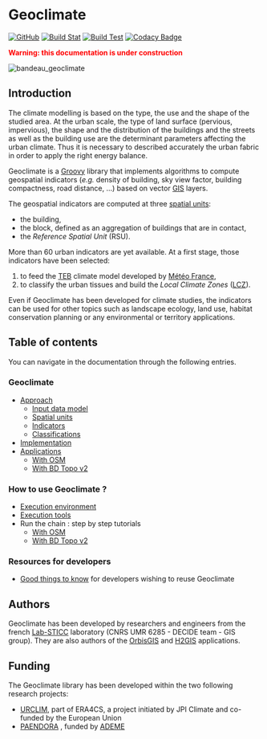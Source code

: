 # Geoclimate

[![GitHub](https://img.shields.io/github/license/orbisgis/h2gis.svg)](https://github.com/orbisgis/geoclimate/blob/master/LICENSE.md) 
[![Build Stat](https://img.shields.io/jenkins/s/http/jenkins.orbisgis.org/job/geoclimate.svg)](http://jenkins.orbisgis.org/job/geoclimate) 
[![Build Test](https://img.shields.io/jenkins/t/http/jenkins.orbisgis.org/job/geoclimate.svg)](https://jenkins.orbisgis.org/job/geoclimate/test_results_analyzer/)
[![Codacy Badge](https://img.shields.io/codacy/grade/93899ea0675d43a2a3787ce5dd3c5595.svg)](https://www.codacy.com/app/orbisgis/geoclimate?utm_source=github.com&amp;utm_medium=referral&amp;utm_content=orbisgis/geoclimate&amp;utm_campaign=Badge_Grade) 

<span style="color:red">**Warning: this documentation is under construction**</span>

![bandeau_geoclimate](./resources/images/readme/bandeau_geoclimate.png)


## Introduction

The climate modelling is based on the type, the use and the shape of the studied area. 
At the urban scale, the type of land surface (pervious, impervious), the shape and the distribution of the buildings and the streets as well as the building use are the determinant parameters affecting the urban climate. 
Thus it is necessary to described accurately the urban fabric in order to apply the right energy balance. 

Geoclimate is a [Groovy](http://groovy-lang.org/) library that implements algorithms to compute geospatial indicators (*e.g.* density of building, sky view factor, building compactness, road distance, ...) based on vector [GIS](https://en.wikipedia.org/wiki/Geographic_information_system) layers.


The geospatial indicators are computed at three [spatial units](./chain_documentation/spatial_units/spatial_units.md):
- the building,
- the block, defined as an aggregation of buildings that are in contact,
- the *Reference Spatial Unit* (RSU).

More than 60 urban indicators are yet available. At a first stage, those indicators have been selected:
1. to feed the [TEB](http://www.umr-cnrm.fr/spip.php?article199) climate model developed by [Météo France](http://www.meteofrance.com),
2. to classify the urban tissues and build the *Local Climate Zones* ([LCZ](https://www.wudapt.org/lcz/lcz-framework/)).

Even if Geoclimate has been developed for climate studies, the indicators can be used for other topics such as landscape ecology, land use, habitat conservation planning or any environmental or territory applications.


## Table of contents

You can navigate in the documentation through the following entries.

### Geoclimate

- [Approach](./chain_documentation/approach.md)
  - [Input data model](./chain_documentation/input_data_model.md)
  - [Spatial units](./chain_documentation/spatial_units/spatial_units.md)
  - [Indicators](./chain_documentation/indicators/indicators.md)
  - [Classifications](./chain_documentation/classsifications/classifications.md)  
- [Implementation](./chain_documentation/implementation.md)
- [Applications](./chain_documentation/workflow/description.md)
  - [With OSM](./chain_documentation/workflow/osm/intro.md)
  - [With BD Topo v2](./chain_documentation/workflow/bd_topo_v2/intro.md)

### How to use Geoclimate ?

- [Execution environment](./for_users/execution_environment.md)
- [Execution tools](./for_users/execution_tools.md)
- Run the chain : step by step tutorials
  - [With OSM](./for_users/execution_examples/run_osm.md)
  - [With BD Topo v2](./for_users/execution_examples/run_bd_topo_v2.md)

### Resources for developers

- [Good things to know](./for_developers/info.md) for developers wishing to reuse Geoclimate



## Authors

Geoclimate has been developed by researchers and engineers from the french [Lab-STICC](https://www.labsticc.fr/en/index/) laboratory (CNRS UMR 6285 - DECIDE team - GIS group). They are also authors of the [OrbisGIS](http://orbisgis.org/) and [H2GIS](http://h2gis.org/) applications.

## Funding

The Geoclimate library has been developed within the two following research projects:

- [URCLIM](http://www.urclim.eu/), part of ERA4CS, a project initiated by JPI Climate and co-funded by the European Union
- [PAENDORA](https://www.ademe.fr/sites/default/files/assets/documents/aprademeprojetsretenusen2017.pdf#page=39) , funded by [ADEME](https://www.ademe.fr/)
